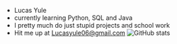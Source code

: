 - Lucas Yule 
- currently learning Python, SQL and Java 
- I pretty much do just stupid projects and school work 
- Hit me up at Lucasyule06@gmail.com 
 ![GitHub stats](https://github-readme-stats.vercel.app/api?username=Lucas-Trunks&count_private=true&theme=radical) 
